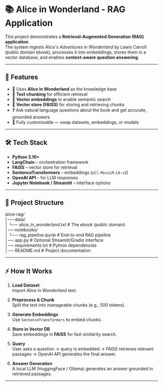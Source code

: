 # 📚 Alice in Wonderland - RAG Application

This project demonstrates a **Retrieval-Augmented Generation (RAG) application**.  
The system ingests *Alice's Adventures in Wonderland* by Lewis Carroll (public domain ebook), processes it into embeddings, stores them in a vector database, and enables **context-aware question answering**.

---

## 🚀 Features

- 📖 Uses **Alice in Wonderland** as the knowledge base  
- 🧩 **Text chunking** for efficient retrieval  
- 🔎 **Vector embeddings** to enable semantic search  
- 📂 **Vector store (FAISS)** for storing and retrieving chunks  
- ❓ Ask natural language questions about the book and get accurate, grounded answers  
- 🔧 Fully customizable — swap datasets, embeddings, or models  

---

## 🛠️ Tech Stack

- **Python 3.10+**  
- **LangChain** – orchestration framework  
- **FAISS** – vector store for retrieval  
- **SentenceTransformers** – embeddings (`all-MiniLM-L6-v2`)  
- **OpenAI API** – for LLM responses  
- **Jupyter Notebook / Streamlit** – interface options  

---

## 📂 Project Structure
alice-rag/  
│── data/  
│   └── alice_in_wonderland.txt   # The ebook (public domain)  
│── notebooks/  
│   └── rag_pipeline.ipynb        # End-to-end RAG pipeline  
│── app.py                        # Optional Streamlit/Gradio interface  
│── requirements.txt              # Python dependencies  
│── README.md                     # Project documentation  

---

## ⚡ How It Works

1. **Load Dataset**  
   Import *Alice in Wonderland* text.  

2. **Preprocess & Chunk**  
   Split the text into manageable chunks (e.g., 500 tokens).  

3. **Generate Embeddings**  
   Use `SentenceTransformers` to embed chunks.  

4. **Store in Vector DB**  
   Save embeddings in **FAISS** for fast similarity search.  

5. **Query**  
   User asks a question → query is embedded → FAISS retrieves relevant passages → OpenAI API generates the final answer.  

6. **Answer Generation**  
   A local LLM (HuggingFace / Ollama) generates an answer grounded in retrieved passages.

---
